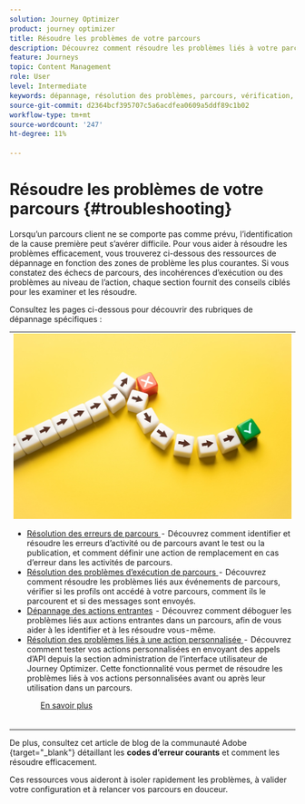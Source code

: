 ```yaml
---
solution: Journey Optimizer
product: journey optimizer
title: Résoudre les problèmes de votre parcours
description: Découvrez comment résoudre les problèmes liés à votre parcours
feature: Journeys
topic: Content Management
role: User
level: Intermediate
keywords: dépannage, résolution des problèmes, parcours, vérification, erreurs
source-git-commit: d2364bcf395707c5a6acdfea0609a5ddf89c1b02
workflow-type: tm+mt
source-wordcount: '247'
ht-degree: 11%

---
```


# Résoudre les problèmes de votre parcours {#troubleshooting}

Lorsqu’un parcours client ne se comporte pas comme prévu, l’identification de la cause première peut s’avérer difficile. Pour vous aider à résoudre les problèmes efficacement, vous trouverez ci-dessous des ressources de dépannage en fonction des zones de problème les plus courantes. Si vous constatez des échecs de parcours, des incohérences d’exécution ou des problèmes au niveau de l’action, chaque section fournit des conseils ciblés pour les examiner et les résoudre.

Consultez les pages ci-dessous pour découvrir des rubriques de dépannage spécifiques :

<table style="table-layout:fixed">
<tr style="border: 0;">
  <td>
    <div><img alt="Résolution des erreurs de parcours" src="../assets/do-not-localize/troubleshooting.jpeg" /> 
    <br><ul><li><a href="../building-journeys/troubleshooting.md">Résolution des erreurs de parcours </a> - Découvrez comment identifier et résoudre les erreurs d’activité ou de parcours avant le test ou la publication, et comment définir une action de remplacement en cas d’erreur dans les activités de parcours.</li>
    <li><a href="../building-journeys/troubleshooting-execution.md">Résolution des problèmes d’exécution de parcours </a> - Découvrez comment résoudre les problèmes liés aux événements de parcours, vérifier si les profils ont accédé à votre parcours, comment ils le parcourent et si des messages sont envoyés.</li>
     <li><a href="../building-journeys/troubleshooting-inbound.md">Dépannage des actions entrantes</a> - Découvrez comment déboguer les problèmes liés aux actions entrantes dans un parcours, afin de vous aider à les identifier et à les résoudre vous-même.</li>
     <li><a href="../action/troubleshoot-custom-action.md">Résolution des problèmes liés à une action personnalisée </a> - Découvrez comment tester vos actions personnalisées en envoyant des appels d’API depuis la section administration de l’interface utilisateur de Journey Optimizer. Cette fonctionnalité vous permet de résoudre les problèmes liés à vos actions personnalisées avant ou après leur utilisation dans un parcours.</li>
    <ul>
    <div>
     <a href="../integrations/ajo-integrations.md">En savoir plus</a></div>
    </div>
    <br>
  </td>
</tr>
</table>

<!--
* **[Troubleshoot journey errors](../building-journeys/troubleshooting.md)**
  Learn how to identify and resolve activity or journey errors before test or publication, and how to define a fallback action in case of an error in journey activities.

* **[Troubleshoot journey execution](../building-journeys/troubleshooting-execution.md)**
  Understand how to troubleshoot journey events, check if profiles entered your journey, how they navigate through it, and if messsages are sent.

* **[Troubleshoot inbound actions](../building-journeys/troubleshooting-inbound.md)**
  Learn how to debug issues related to inbound actions in a journey, in order to help you identify and resolve them on your own.

* **[Troubleshoot a custom action](../action/troubleshoot-custom-action.md)**
  Learn how to test your custom actions by sending API calls from the administration section of Journey Optimizer user interface. This capability helps you troubleshoot your custom actions before or after using them in a journey.

-->

De plus, consultez cet article de blog de la communauté Adobe [](https://experienceleaguecommunities.adobe.com/t5/journey-optimizer-blogs/demystifying-adobe-journey-optimizer-error-codes-root-causes-and/ba-p/760884){target="_blank"} détaillant les **codes d’erreur courants** et comment les résoudre efficacement.

Ces ressources vous aideront à isoler rapidement les problèmes, à valider votre configuration et à relancer vos parcours en douceur.
